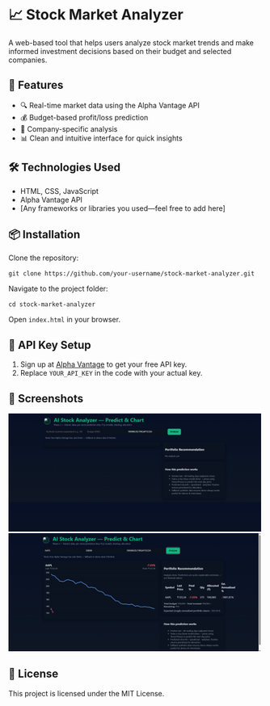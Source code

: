 <!DOCTYPE html>
<html lang="en">
<head>
  <meta charset="UTF-8" />
  <meta name="viewport" content="width=device-width, initial-scale=1" />
</head>
<body>
  <h1>📈 Stock Market Analyzer</h1>
  <p>A web-based tool that helps users analyze stock market trends and make informed investment decisions based on their budget and selected companies.</p>
  
  <div class="section">
    <h2>🚀 Features</h2>
    <ul>
      <li>🔍 Real-time market data using the Alpha Vantage API</li>
      <li>💰 Budget-based profit/loss prediction</li>
      <li>🏢 Company-specific analysis</li>
      <li>📊 Clean and intuitive interface for quick insights</li>
    </ul>
  </div>
  <div class="section">
    <h2>🛠️ Technologies Used</h2>
    <ul>
      <li>HTML, CSS, JavaScript</li>
      <li>Alpha Vantage API</li>
      <li>[Any frameworks or libraries you used—feel free to add here]</li>
    </ul>
  </div>
  
  <div class="section">
    <h2>📦 Installation</h2>
    <p>Clone the repository:</p>
    <pre><code>git clone https://github.com/your-username/stock-market-analyzer.git</code></pre>
    <p>Navigate to the project folder:</p>
    <pre><code>cd stock-market-analyzer</code></pre>
    <p>Open <code>index.html</code> in your browser.</p>
  </div>
  
  <div class="section">
    <h2>🔑 API Key Setup</h2>
    <ol>
      <li>Sign up at <a href="https://www.alphavantage.co" target="_blank" rel="noopener noreferrer">Alpha Vantage</a> to get your free API key.</li>
      <li>Replace <code>YOUR_API_KEY</code> in the code with your actual key.</li>
    </ol>
  </div>
  
  <div class="section">
    <h2>📸 Screenshots</h2>
    <img width="500" src="first.png.png" alt="First Screenshot">
    <img width="500" src="second.png.png" alt="Second Screenshot">
  </div>
  
  <div class="section">
    <h2>📄 License</h2>
    <p>This project is licensed under the MIT License.</p>
  </div>
</body>
</html>
